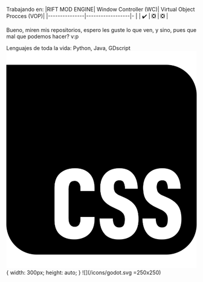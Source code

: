 Trabajando en:
|RIFT MOD ENGINE| Window Controller (WC)| Virtual Object Procces (VOP)|
|---------------|------------------|-                                 |
|     ✔️        |    ❎           |        ❎                        |

Bueno, miren mis repositorios, espero les guste lo que ven, y sino, pues que mal
que podemos hacer? v:p

Lenguajes de toda la vida: Python, Java, GDscript
![Imagen](/icons/css.svg){ width: 300px; height: auto; }
![](/icons/godot.svg =250x250)